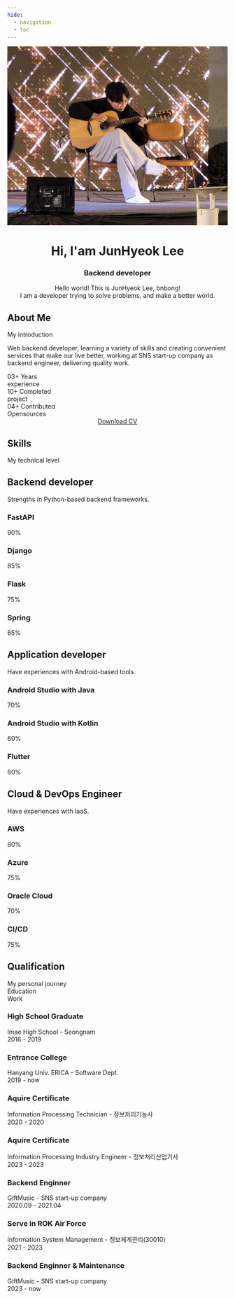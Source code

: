 ```yaml
---
hide:
  - navigation
  - toc
---
```


<html lang="en">
    <head>
        <meta charset="UTF-8">
        <meta name="viewport" content="width=device-width, initial-scale=1.0">
        <!--==================== ICONS ====================-->
        <script src="https://code.iconify.design/iconify-icon/1.0.7/iconify-icon.min.js"></script>
        <!--==================== CSS ====================-->
        <link rel="stylesheet" href="assets/stylesheets/portfolio.css">
    </head>
    <body>
        <main class="main">
            <div align="center" class="card">
                <div class="card-body">
                    <img src="assets/img/aboutme.jpg" alt="" class="about__img">
                    <h1 class="home__title">Hi, I'am JunHyeok Lee</h1>
                    <h3 class="home__subtitle">Backend developer</h3>
                    <p class="home__description">Hello world! This is JunHyeok Lee, bnbong! <br>
                        I am a developer trying to solve problems, and make a better world.</p>
                    <div class="card-body">
                        <a href="https://www.instagram.com/j_hyeok__lee/?hl=ko" class="home__social-icon">
                            <iconify-icon icon="mdi:instagram"></iconify-icon>
                        </a>
                        <a href="https://www.facebook.com/profile.php?id=100007712465866" class="home__social-icon">
                            <iconify-icon icon="uil:facebook"></iconify-icon>
                        </a>
                        <a href="https://github.com/bnbong" class="home__social-icon">
                            <iconify-icon icon="mingcute:github-line"></iconify-icon>
                        </a>
                        <a href="https://blog.naver.com/bnbong" class="home__social-icon">
                            <iconify-icon icon="simple-icons:naver"></iconify-icon>
                        </a>
                    </div>
                </div>
            </div>
            <!--==================== ABOUT ====================-->
            <section class="about section" id="about">
                <h2 class="section__title">About Me</h2>
                <span class="section__subtitle">My introduction</span>
                <div class="about__container container">
                    <div class="about__data">
                        <p class="about__description">Web backend developer, learning a variety of skills and creating convenient services
                            that make our live better, working at SNS start-up company as backend engineer, delivering quality work.</p>
                        <div class="about__info">
                            <div>
                                <span class="about__info-title">03+</span>
                                <span class="about__info-name">Years <br> experience</span>
                            </div>
                            <div>
                                <span class="about__info-title">10+</span>
                                <span class="about__info-name">Completed <br> project</span>
                            </div>
                            <div>
                                <span class="about__info-title">04+</span>
                                <span class="about__info-name">Contributed <br> Opensources</span>
                            </div>
                        </div>
                    </div>
                </div>
            </section>
            <!--==================== TODO : add portfolio projects card here ====================-->
            <div align="center">
                <a download="" href="assets/pdf/JunHyeokLeeResume.pdf" class="button button--flex">
                    Download CV<iconify-icon icon="material-symbols:download" class="button__icon"></iconify-icon>
                </a>
            </div>
            <!--==================== SKILLS ====================-->
            <section class="skills section" id="skills">
                <h2 class="section__title">Skills</h2>
                <span class="section__subtitle">My technical level</span>
                <div class="skills__container container">
                    <div>
                        <!--==================== SKILLS 1 ====================-->
                        <div class="skills__content skills__open">
                            <div class="skills__header">
                                <iconify-icon icon="uil:server" class="skills__icon"></iconify-icon>
                                <div>
                                    <h1 class="skills__title">Backend developer</h1>
                                    <span class="skills__subtitle">Strengths in Python-based backend frameworks.</span>
                                </div>
                                <iconify-icon icon="uil:angle-down" class="skills__arrow"></iconify-icon>
                            </div>
                            <div class="skills__list grid">
                                <div class="skills__data">
                                    <div class="skills__titles">
                                        <h3 class="skills__name">FastAPI</h3>
                                        <span class="skills__number">90%</span>
                                    </div>
                                    <div class="skills__bar">
                                        <span class="skills__percentage skills__fastapi"></span>
                                    </div>
                                </div>
                                <div class="skills__data">
                                    <div class="skills__titles">
                                        <h3 class="skills__name">Django</h3>
                                        <span class="skills__number">85%</span>
                                    </div>
                                    <div class="skills__bar">
                                        <span class="skills__percentage skills__django"></span>
                                    </div>
                                </div>
                                <div class="skills__data">
                                    <div class="skills__titles">
                                        <h3 class="skills__name">Flask</h3>
                                        <span class="skills__number">75%</span>
                                    </div>
                                    <div class="skills__bar">
                                        <span class="skills__percentage skills__flask"></span>
                                    </div>
                                </div>
                                <div class="skills__data">
                                    <div class="skills__titles">
                                        <h3 class="skills__name">Spring</h3>
                                        <span class="skills__number">65%</span>
                                    </div>
                                    <div class="skills__bar">
                                        <span class="skills__percentage skills__spring"></span>
                                    </div>
                                </div>
                            </div>
                        </div>
                        <!--==================== SKILLS 2 ====================-->
                        <div class="skills__content skills__close">
                            <div class="skills__header">
                                <iconify-icon icon="icomoon-free:mobile" class="skills__icon"></iconify-icon>
                                <div>
                                    <h1 class="skills__title">Application developer</h1>
                                    <span class="skills__subtitle">Have experiences with Android-based tools.</span>
                                </div>
                                <iconify-icon icon="uil:angle-down" class="skills__arrow"></iconify-icon>
                            </div>
                            <div class="skills__list grid">
                                <div class="skills__data">
                                    <div class="skills__titles">
                                        <h3 class="skills__name">Android Studio with Java</h3>
                                        <span class="skills__number">70%</span>
                                    </div>
                                    <div class="skills__bar">
                                        <span class="skills__percentage skills__androidjava"></span>
                                    </div>
                                </div>
                                <div class="skills__data">
                                    <div class="skills__titles">
                                        <h3 class="skills__name">Android Studio with Kotlin</h3>
                                        <span class="skills__number">60%</span>
                                    </div>
                                    <div class="skills__bar">
                                        <span class="skills__percentage skills__androidkotlin"></span>
                                    </div>
                                </div>
                                <div class="skills__data">
                                    <div class="skills__titles">
                                        <h3 class="skills__name">Flutter</h3>
                                        <span class="skills__number">60%</span>
                                    </div>
                                    <div class="skills__bar">
                                        <span class="skills__percentage skills__flutter"></span>
                                    </div>
                                </div>
                            </div>
                        </div>
                    </div>
                    <div>
                        <!--==================== SKILLS 3 ====================-->
                        <div class="skills__content skills__close">
                            <div class="skills__header">
                                <iconify-icon icon="ri:cloud-line" class="skills__icon"></iconify-icon>
                                <div>
                                    <h1 class="skills__title">Cloud & DevOps Engineer</h1>
                                    <span class="skills__subtitle">Have experiences with IaaS.</span>
                                </div>
                                <iconify-icon icon="uil:angle-down" class="skills__arrow"></iconify-icon>
                            </div>
                            <div class="skills__list grid">
                                <div class="skills__data">
                                    <div class="skills__titles">
                                        <h3 class="skills__name">AWS</h3>
                                        <span class="skills__number">80%</span>
                                    </div>
                                    <div class="skills__bar">
                                        <span class="skills__percentage skills__aws"></span>
                                    </div>
                                </div>
                                <div class="skills__data">
                                    <div class="skills__titles">
                                        <h3 class="skills__name">Azure</h3>
                                        <span class="skills__number">75%</span>
                                    </div>
                                    <div class="skills__bar">
                                        <span class="skills__percentage skills__azure"></span>
                                    </div>
                                </div>
                                <div class="skills__data">
                                    <div class="skills__titles">
                                        <h3 class="skills__name">Oracle Cloud</h3>
                                        <span class="skills__number">70%</span>
                                    </div>
                                    <div class="skills__bar">
                                        <span class="skills__percentage skills__oc"></span>
                                    </div>
                                </div>
                                <div class="skills__data">
                                    <div class="skills__titles">
                                        <h3 class="skills__name">CI/CD</h3>
                                        <span class="skills__number">75%</span>
                                    </div>
                                    <div class="skills__bar">
                                        <span class="skills__percentage skills__cicd"></span>
                                    </div>
                                </div>
                            </div>
                        </div>
                    </div>
                </div>
            </section>
            <!--==================== QUALIFICATION ====================-->
            <section class="qualification section">
                <h2 class="section__title">Qualification</h2>
                <span class="section__subtitle">My personal journey</span>
                <div class="qualification__container container">
                    <div class="qualification__tabs">
                        <div class="qualification__button button--flex qualification__active" data-target='#education'>
                            <iconify-icon icon="fluent:hat-graduation-12-regular" class="qualification__icon"></iconify-icon>
                            Education
                        </div>
                        <div class="qualification__button button--flex" data-target='#work'>
                            <iconify-icon icon="uil:briefcase" class="qualification__icon"></iconify-icon>
                            Work
                        </div>
                    </div>
                    <div class="qualification__sections">
                        <!--==================== QUALIFICATION CONTENT 1 ====================-->
                        <div class="qualification__content qualification__active" data-content id="education">
                            <!--==================== QUALIFICATION 1 ====================-->
                            <div class="qualification__data">
                                <div>
                                    <h3 class="qualification__title">High School Graduate</h3>
                                    <span class="qualification__subtitle">Imae High School - Seongnam</span>
                                    <div class="qualification__calendar">
                                        <iconify-icon icon="tabler:calendar"></iconify-icon>
                                        2016 - 2019
                                    </div>
                                </div>
                                <div>
                                    <span class="qualification__rounder"></span>
                                    <span class="qualification__line"></span>
                                </div>
                            </div>
                            <!--==================== QUALIFICATION 2 ====================-->
                            <div class="qualification__data">
                                <div></div>
                                <div>
                                    <span class="qualification__rounder"></span>
                                    <span class="qualification__line"></span>
                                </div>
                                <div>
                                    <h3 class="qualification__title">Entrance College</h3>
                                    <span class="qualification__subtitle">Hanyang Univ. ERICA - Software Dept.</span>
                                    <div class="qualification__calendar">
                                        <iconify-icon icon="tabler:calendar"></iconify-icon>
                                        2019 - now
                                    </div>
                                </div>
                            </div>
                            <!--==================== QUALIFICATION 3 ====================-->
                            <div class="qualification__data">
                                <div>
                                    <h3 class="qualification__title">Aquire Certificate</h3>
                                    <span class="qualification__subtitle">Information Processing Technician - 정보처리기능사</span>
                                    <div class="qualification__calendar">
                                        <iconify-icon icon="tabler:calendar"></iconify-icon>
                                        2020 - 2020
                                    </div>
                                </div>
                                <div>
                                    <span class="qualification__rounder"></span>
                                    <span class="qualification__line"></span>
                                </div>
                            </div>
                            <!--==================== QUALIFICATION 4 ====================-->
                            <div class="qualification__data">
                                <div></div>
                                <div>
                                    <span class="qualification__rounder"></span>
                                    <span class="qualification__line"></span>
                                </div>
                                <div>
                                    <h3 class="qualification__title">Aquire Certificate</h3>
                                    <span class="qualification__subtitle">Information Processing Industry Engineer - 정보처리산업기사</span>
                                    <div class="qualification__calendar">
                                        <iconify-icon icon="tabler:calendar"></iconify-icon>
                                        2023 - 2023
                                    </div>
                                </div>
                            </div>
                        </div>
                        <!--==================== QUALIFICATION CONTENT 2 ====================-->
                        <div class="qualification__content" data-content id="work">
                            <!--==================== QUALIFICATION 1 ====================-->
                            <div class="qualification__data">
                                <div>
                                    <h3 class="qualification__title">Backend Enginner</h3>
                                    <span class="qualification__subtitle">GiftMusic - SNS start-up company</span>
                                    <div class="qualification__calendar">
                                        <iconify-icon icon="tabler:calendar"></iconify-icon>
                                        2020.09 - 2021.04
                                    </div>
                                </div>
                                <div>
                                    <span class="qualification__rounder"></span>
                                    <span class="qualification__line"></span>
                                </div>
                            </div>
                            <!--==================== QUALIFICATION 2 ====================-->
                            <div class="qualification__data">
                                <div></div>
                                <div>
                                    <span class="qualification__rounder"></span>
                                    <span class="qualification__line"></span>
                                </div>
                                <div>
                                    <h3 class="qualification__title">Serve in ROK Air Force</h3>
                                    <span class="qualification__subtitle">Information System Management - 정보체계관리(30010)</span>
                                    <div class="qualification__calendar">
                                        <iconify-icon icon="tabler:calendar"></iconify-icon>
                                        2021 - 2023
                                    </div>
                                </div>
                            </div>
                            <!--==================== QUALIFICATION 3 ====================-->
                            <div class="qualification__data">
                                <div>
                                    <h3 class="qualification__title">Backend Enginner & Maintenance</h3>
                                    <span class="qualification__subtitle">GiftMusic - SNS start-up company</span>
                                    <div class="qualification__calendar">
                                        <iconify-icon icon="tabler:calendar"></iconify-icon>
                                        2023 - now
                                    </div>
                                </div>
                                <div>
                                    <span class="qualification__rounder"></span>
                                    <span class="qualification__line"></span>
                                </div>
                            </div>
                        </div>
                    </div>
                </div>
            </section>
        <!--==================== MAIN JS ====================-->
        <script defer src="javascripts/extra.js"></script>
    </body>
</html>
